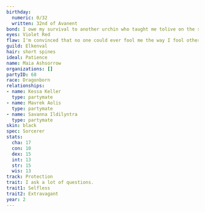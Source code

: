 ```yaml
---
birthday:
  numeric: 0/32
  written: 32nd of Avanent
bond: I owe my survival to another urchin who taught me tolive on the streets.
eyes: Violet Red
flaw: I'm convinced that no one could ever fool me the way I fool others.
guild: Elkenval
hair: short spines
ideal: Patience
name: Maia Ashsorrow
organizations: []
partyID: 68
race: Dragonborn
relationships:
- name: Kessa Keller
  type: partymate
- name: Mavrek Aolis
  type: partymate
- name: Savanna Ildilyntra
  type: partymate
skin: black
spec: Sorcerer
stats:
  cha: 17
  con: 10
  dex: 15
  int: 13
  str: 15
  wis: 13
track: Protection
trait: I ask a lot of questions.
trait1: Selfless
trait2: Extravagant
year: 2
---
```


